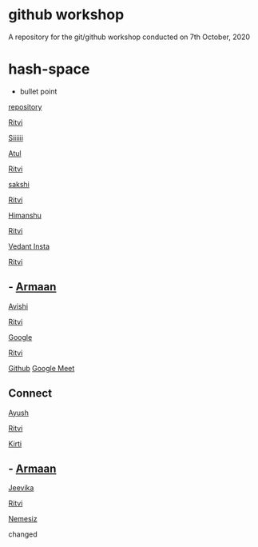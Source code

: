 # github workshop
A repository for the git/github workshop conducted on 7th October, 2020
# hash-space
- bullet point


[repository](https://github.com/)


[Ritvi](ww.instagram.com/frenzy.works)



[Siiiiii](www.instagram.com/nemesiz_10/)




[Atul](www.google.co.in)


[Ritvi](ww.instagram.com/frenzy.wors)

[sakshi](ww.github.com)


[Ritvi](ww.instagram.com/frenzy.wors)


[Himanshu](https://github.com/xSirDeadShotx)


[Ritvi](ww.instagram.com/frenzy.works)




[Vedant Insta](www.instagram.com/vedant_1707)

[Ritvi](ww.instagram.com/frenzy.works)
 

## - [Armaan](https://www.youtube.com/watch?v=dQw4w9WgXcQ&ab_channel=RickAstleyVEVO)


[Avishi](https://github.com/XxhackergirlxX)

[Ritvi](ww.instagram.com/frenzy.works)



[Google](google.com)

[Ritvi](ww.instagram.com/frenzy.wors)




[Github](https://github.com/Thepetapixl)
[Google Meet](https://meet.google.com/hzj-gjjz-biw)


## Connect
[Ayush](https://twitter.com/ayushb_tweets)

[Ritvi](ww.instagram.com/frenzy.wors)




[Kirti](https://www.linkedin.com/in/kirti-chand-74b7a21a4/)

## - [Armaan](https://www.youtube.com/watch?v=dQw4w9WgXcQ&ab_channel=RickAstleyVEVO)

[Jeevika](www.google.com)


[Ritvi](ww.instagram.com/frenzy.wors)

[Nemesiz](www.instagram.com/nemesiz_10/)


changed
